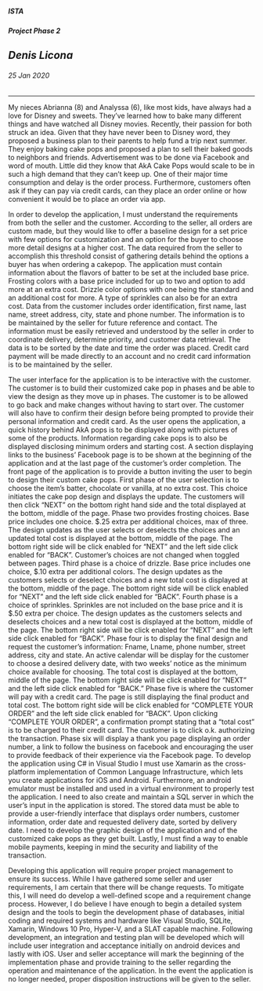 ﻿##### __ISTA__ 
##### __Project Phase 2__

## *Denis Licona*
###### *25 Jan 2020* 
---
My nieces Abrianna (8) and Analyssa (6), like most kids, have always had a love for Disney and sweets. They’ve learned how to bake many different things and have watched all Disney movies. Recently, their passion for both struck an idea. Given that they have never been to Disney word, they proposed a business plan to their parents to help fund a trip next summer. They enjoy baking cake pops and proposed a plan to sell their baked goods to neighbors and friends. Advertisement was to be done via Facebook and word of mouth. Little did they know that AkA Cake Pops would scale to be in such a high demand that they can’t keep up. One of their major time consumption and delay is the order process. Furthermore, customers often ask if they can pay via credit cards, can they place an order online or how convenient it would be to place an order via app. 

In order to develop the application, I must understand the requirements from both the seller and the customer. According to the seller, all orders are custom made, but they would like to offer a baseline design for a set price with few options for customization and an option for the buyer to choose more detail designs at a higher cost. The data required from the seller to accomplish this threshold consist of gathering details behind the options a buyer has when ordering a cakepop. The application must contain information about the flavors of batter to be set at the included base price. Frosting colors with a base price included for up to two and option to add more at an extra cost. Drizzle color options with one being the standard and an additional cost for more. A type of sprinkles can also be for an extra cost. Data from the customer includes order identification, first name, last name, street address, city, state and phone number. The information is to be maintained by the seller for future reference and contact. The information must be easily retrieved and understood by the seller in order to coordinate delivery, determine priority, and customer data retrieval. The data is to be sorted by the date and time the order was placed. Credit card payment will be made directly to an account and no credit card information is to be maintained by the seller. 

The user interface for the application is to be interactive with the customer. The customer is to build their customized cake pop in phases and be able to view the design as they move up in phases. The customer is to be allowed to go back and make changes without having to start over. The customer will also have to confirm their design before being prompted to provide their personal information and credit card. As the user opens the application, a quick history behind AkA pops is to be displayed along with pictures of some of the products. Information regarding cake pops is to also be displayed disclosing minimum orders and starting cost. A section displaying links to the business’ Facebook page is to be shown at the beginning of the application and at the last page of the customer’s order completion. The front page of the application is to provide a button inviting the user to begin to design their custom cake pops. First phase of the user selection is to choose the item’s batter, chocolate or vanilla, at no extra cost. This choice initiates the cake pop design and displays the update. The customers will then click “NEXT” on the bottom right hand side and the total displayed at the bottom, middle of the page. Phase two provides frosting choices. Base price includes one choice. $.25 extra per additional choices, max of three. The design updates as the user selects or deselects the choices and an updated total cost is displayed at the bottom, middle of the page. The bottom right side will be click enabled for “NEXT” and the left side click enabled for “BACK”. Customer’s choices are not changed when toggled between pages. Third phase is a choice of drizzle. Base price includes one choice, $.10 extra per additional colors. The design updates as the customers selects or deselect choices and a new total cost is displayed at the bottom, middle of the page. The bottom right side will be click enabled for “NEXT” and the left side click enabled for “BACK”. Fourth phase is a choice of sprinkles. Sprinkles are not included on the base price and it is $.50 extra per choice. The design updates as the customers selects and deselects choices and a new total cost is displayed at the bottom, middle of the page. The bottom right side will be click enabled for “NEXT” and the left side click enabled for “BACK”. Phase four is to display the final design and request the customer’s information: Fname, Lname, phone number, street address, city and state. An active calendar will be display for the customer to choose a desired delivery date, with two weeks’ notice as the minimum choice available for choosing. The total cost is displayed at the bottom, middle of the page. The bottom right side will be click enabled for “NEXT” and the left side click enabled for “BACK.” Phase five is where the customer will pay with a credit card. The page is still displaying the final product and total cost. The bottom right side will be click enabled for “COMPLETE YOUR ORDER” and the left side click enabled for “BACK”. Upon clicking “COMPLETE YOUR ORDER”, a confirmation prompt stating that a “total cost” is to be charged to their credit card. The customer is to click o.k. authorizing the transaction. Phase six will display a thank you page displaying an order number, a link to follow the business on facebook and encouraging the user to provide feedback of their experience via the Facebook page. 
To develop the application using C# in Visual Studio I must use Xamarin as the cross-platform implementation of Common Language Infrastructure, which lets you create applications for iOS and Android. Furthermore, an android emulator must be installed and used in a virtual environment to properly test the application. I need to also create and maintain a SQL server in which the user’s input in the application is stored. The stored data must be able to provide a user-friendly interface that displays order numbers, customer information, order date and requested delivery date, sorted by delivery date. I need to develop the graphic design of the application and of the customized cake pops as they get built. Lastly, I must find a way to enable mobile payments, keeping in mind the security and liability of the transaction. 

Developing this application will require proper project management to ensure its success. While I have gathered some seller and user requirements, I am certain that there will be change requests. To mitigate this, I will need do develop a well-defined scope and a requirement change process. However, I do believe I have enough to begin a detailed system design and the tools to begin the development phase of databases, initial coding and required systems and hardware like Visual Studio, SQLite, Xamarin, Windows 10 Pro, Hyper-V, and a SLAT capable machine. Following development, an integration and testing plan will be developed which will include user integration and acceptance initially on android devices and lastly with iOS. User and seller acceptance will mark the beginning of the implementation phase and provide training to the seller regarding the operation and maintenance of the application. In the event the application is no longer needed, proper disposition instructions will be given to the seller. 